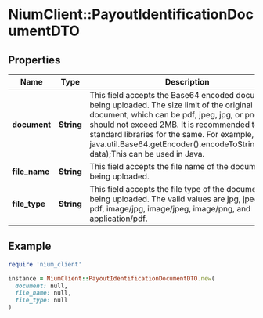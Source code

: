 # NiumClient::PayoutIdentificationDocumentDTO

## Properties

| Name | Type | Description | Notes |
| ---- | ---- | ----------- | ----- |
| **document** | **String** | This field accepts the Base64 encoded document being uploaded. The size limit of the original document, which can be pdf, jpeg, jpg, or png, and should not exceed 2MB. It is recommended to use standard libraries for the same. For example, java.util.Base64.getEncoder().encodeToString(byte[] data);This can be used in Java. | [optional] |
| **file_name** | **String** | This field accepts the file name of the document being uploaded. | [optional] |
| **file_type** | **String** | This field accepts the file type of the document being uploaded. The valid values are jpg, jpeg, png, pdf, image/jpg, image/jpeg, image/png, and application/pdf. | [optional] |

## Example

```ruby
require 'nium_client'

instance = NiumClient::PayoutIdentificationDocumentDTO.new(
  document: null,
  file_name: null,
  file_type: null
)
```

